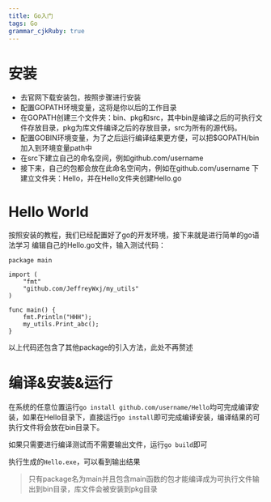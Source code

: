 ```yaml
---
title: Go入门 
tags: Go
grammar_cjkRuby: true
---
```


# 安装
- 去官网下载安装包，按照步骤进行安装
- 配置GOPATH环境变量，这将是你以后的工作目录
- 在GOPATH创建三个文件夹：bin、pkg和src，其中bin是编译之后的可执行文件存放目录，pkg为库文件编译之后的存放目录，src为所有的源代码。
- 配置GOBIN环境变量，为了之后运行编译结果更方便，可以把$GOPATH/bin加入到环境变量path中
- 在src下建立自己的命名空间，例如github.com/username
- 接下来，自己的包都会放在此命名空间内，例如在github.com/username 下建立文件夹：Hello，并在Hello文件夹创建Hello.go

# Hello World
按照安装的教程，我们已经配置好了go的开发环境，接下来就是进行简单的go语法学习
编辑自己的Hello.go文件，输入测试代码：
```golang
package main

import (
	"fmt"
	"github.com/JeffreyWxj/my_utils"
)

func main() {
	fmt.Println("HHH");
	my_utils.Print_abc();
}
```
以上代码还包含了其他package的引入方法，此处不再赘述

# 编译&安装&运行
在系统的任意位置运行`go install github.com/username/Hello`均可完成编译安装，如果在Hello目录下，直接运行`go install`即可完成编译安装，编译结果的可执行文件将会放在bin目录下。

如果只需要进行编译测试而不需要输出文件，运行`go build`即可

执行生成的`Hello.exe`，可以看到输出结果

> 只有package名为main并且包含main函数的包才能编译成为可执行文件输出到bin目录，库文件会被安装到pkg目录

